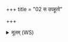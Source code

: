 +++
title = "02 स उपहूतो"

+++
<details><summary>मूलम् (WS)</summary>

स उपहूतो अन्तरिक्षे भक्षयत्युपहूतस्तस्मिन् यदन्तरिक्षे विश्वरूपम्।  
अन्तरिक्षे तपत्यन्तरिक्ष आभाति स्वर्गलोक भवति य एवं वेद ॥ २ ॥
</details>